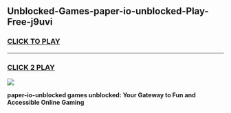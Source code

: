 
## Unblocked-Games-paper-io-unblocked-Play-Free-j9uvi
<h3>
<a href="https://premium76.site?title=paper-io-unblocked&ref=21A">CLICK TO PLAY</a></h3>
<hr>

<h3>
<a href="https://premium76.site?title=paper-io-unblocked&ref=21A">CLICK 2 PLAY</a>
  
</h3>

<a href="https://premium76.site?title=paper-io-unblocked&ref=21A"><img src="https://clearcache.store/games.png"></a>


**paper-io-unblocked games unblocked: Your Gateway to Fun and Accessible Online Gaming**
